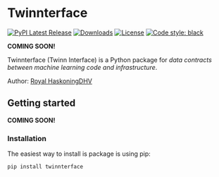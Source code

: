 # Twinnterface

[![PyPI Latest Release](https://img.shields.io/pypi/v/twinnterface.svg)](https://pypi.org/project/twinnterface/)
[![Downloads](https://static.pepy.tech/personalized-badge/twinnterface?period=month&units=international_system&left_color=black&right_color=orange&left_text=PyPI%20downloads%20per%20month)](https://pepy.tech/project/twinnterface)
[![License](https://img.shields.io/pypi/l/twinnterface.svg)](https://github.com/ruudkassing/twinnterface/blob/main/LICENSE)
[![Code style: black](https://img.shields.io/badge/code%20style-black-000000.svg)](https://github.com/psf/black)

**COMING SOON!**

Twinnterface (Twinn Interface) is a Python package for *data contracts between machine learning code and infrastructure*.

Author: [Royal HaskoningDHV](https://global.royalhaskoningdhv.com/)

## Getting started
**COMING SOON!**

### Installation

The easiest way to install is package is using pip:
```
pip install twinnterface
```